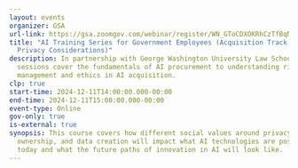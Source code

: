 ```yaml
---
layout: events
organizer: GSA
url-link: https://gsa.zoomgov.com/webinar/register/WN_GToCDXOKRhCzTfBqNYvmEw#/registration
title: "AI Training Series for Government Employees (Acquisition Track: Data
  Privacy Considerations)"
description: In partnership with George Washington University Law School, these
  sessions cover the fundamentals of AI procurement to understanding risk
  management and ethics in AI acquisition.
clp: true
start-time: 2024-12-11T14:00:00.000-00:00
end-time: 2024-12-11T15:00:00.000-00:00
event-type: Online
gov-only: true
is-external: true
synopsis: This course covers how different social values around privacy, data
  ownership, and data creation will impact what AI technologies are possible
  today and what the future paths of innovation in AI will look like.
---
```

